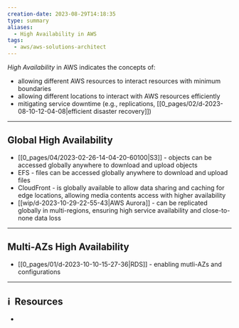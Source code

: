 ```yaml
---
creation-date: 2023-08-29T14:18:35
type: summary
aliases:
  - High Availability in AWS
tags:
  - aws/aws-solutions-architect
---
```


*High Availability* in AWS indicates the concepts of: 
- allowing different AWS resources to interact resources with minimum boundaries 
- allowing different locations to interact with AWS resources efficiently
- mitigating service downtime (e.g., replications, [[0_pages/02/d-2023-08-10-12-04-08|efficient disaster recovery]])

---
## Global High Availability

- [[0_pages/04/2023-02-26-14-04-20-60100|S3]] - objects can be accessed globally anywhere to download and upload objects
- EFS - files can be accessed globally anywhere to download and upload files
- CloudFront - is globally available to allow data sharing and caching for edge locations, allowing media contents access with higher availability
- [[wip/d-2023-10-29-22-55-43|AWS Aurora]] - can be replicated globally in multi-regions, ensuring high service availability and close-to-none data loss 

---
## Multi-AZs High Availability

- [[0_pages/01/d-2023-10-10-15-27-36|RDS]] - enabling mutli-AZs and configurations





---
## ℹ️  Resources
- 